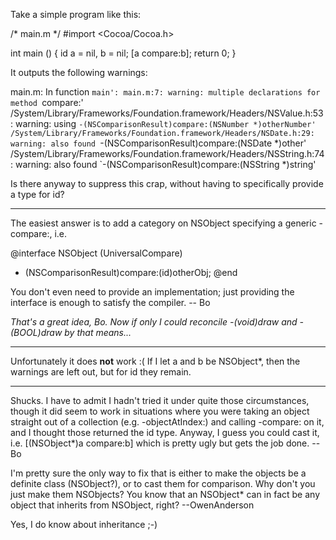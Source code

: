 Take a simple program like this:
    
/* main.m */
#import <Cocoa/Cocoa.h>

int main ()
{
   id a = nil, b = nil;
   [a compare:b];
   return 0;
}


It outputs the following warnings:
    
main.m: In function `main':
main.m:7: warning: multiple declarations for method `compare:'
/System/Library/Frameworks/Foundation.framework/Headers/NSValue.h:53: warning: using `-(NSComparisonResult)compare:(NSNumber *)otherNumber'
/System/Library/Frameworks/Foundation.framework/Headers/NSDate.h:29: warning: also found `-(NSComparisonResult)compare:(NSDate *)other'
/System/Library/Frameworks/Foundation.framework/Headers/NSString.h:74: warning: also found `-(NSComparisonResult)compare:(NSString *)string'


Is there anyway to suppress this crap, without having to specifically provide a type for id?

----

The easiest answer is to add a category on NSObject specifying a generic -compare:, i.e.
    
@interface NSObject (UniversalCompare)
- (NSComparisonResult)compare:(id)otherObj;
@end

You don't even need to provide an implementation; just providing the interface is enough to satisfy the compiler.  -- Bo

*That's a great idea, Bo. Now if only I could reconcile     -(void)draw and     -(BOOL)draw by that means...*

----

Unfortunately it does **not** work :( If I let     a and     b be     NSObject*, then the warnings are left out, but for     id they remain.

----

Shucks.  I have to admit I hadn't tried it under quite those circumstances, though it did seem to work in situations where you were taking an object straight out of a collection (e.g.     -objectAtIndex:) and calling     -compare: on it, and I thought those returned the     id type.  Anyway, I guess you could cast it, i.e.     [(NSObject*)a compare:b] which is pretty ugly but gets the job done.  -- Bo

I'm pretty sure the only way to fix that is either to make the objects be a definite class (NSObject?), or to cast them for comparison.  Why don't you just make them NSObjects?  You know that an NSObject* can in fact be any object that inherits from NSObject, right?  --OwenAnderson

Yes, I do know about inheritance ;-)
